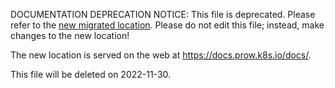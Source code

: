 DOCUMENTATION DEPRECATION NOTICE: This file is deprecated. Please refer to the
[new migrated
location](https://docs.prow.k8s.io/docs/components/external-plugins/cherrypicker/).
Please do not edit this file; instead, make changes to the new location!

The new location is served on the web at
https://docs.prow.k8s.io/docs/.

This file will be deleted on 2022-11-30.

